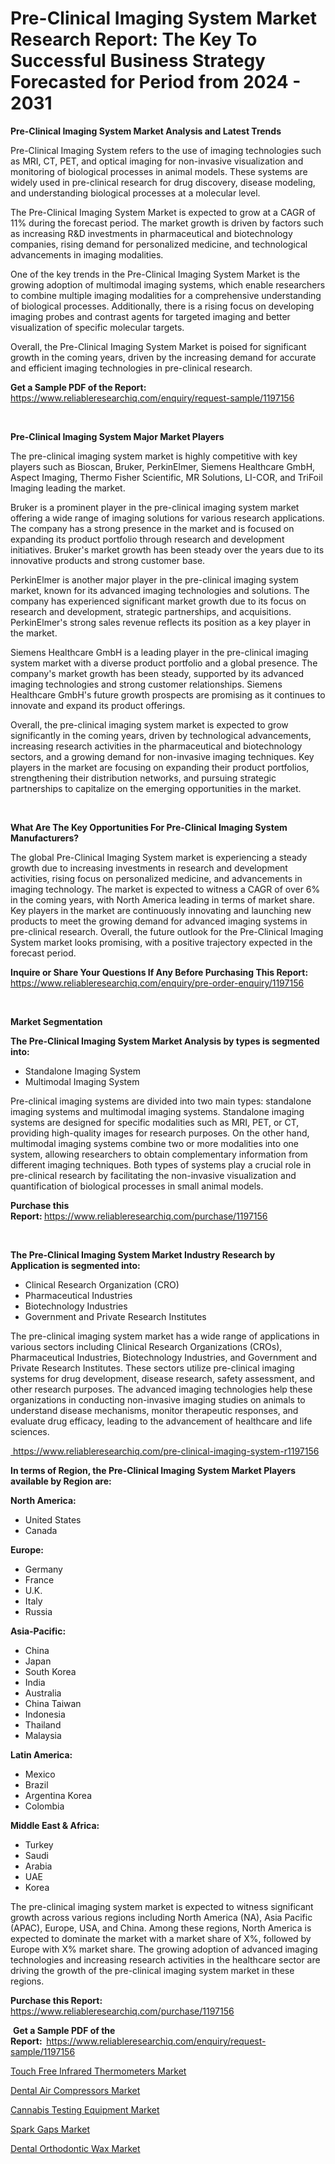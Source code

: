 <p><h1>Pre-Clinical Imaging System Market Research Report: The Key To Successful Business Strategy Forecasted for Period from 2024 - 2031</h1></p><p><strong>Pre-Clinical Imaging System Market Analysis and Latest Trends</strong></p>
<p><p>Pre-Clinical Imaging System refers to the use of imaging technologies such as MRI, CT, PET, and optical imaging for non-invasive visualization and monitoring of biological processes in animal models. These systems are widely used in pre-clinical research for drug discovery, disease modeling, and understanding biological processes at a molecular level.</p><p>The Pre-Clinical Imaging System Market is expected to grow at a CAGR of 11% during the forecast period. The market growth is driven by factors such as increasing R&D investments in pharmaceutical and biotechnology companies, rising demand for personalized medicine, and technological advancements in imaging modalities.</p><p>One of the key trends in the Pre-Clinical Imaging System Market is the growing adoption of multimodal imaging systems, which enable researchers to combine multiple imaging modalities for a comprehensive understanding of biological processes. Additionally, there is a rising focus on developing imaging probes and contrast agents for targeted imaging and better visualization of specific molecular targets.</p><p>Overall, the Pre-Clinical Imaging System Market is poised for significant growth in the coming years, driven by the increasing demand for accurate and efficient imaging technologies in pre-clinical research.</p></p>
<p><strong>Get a Sample PDF of the Report:&nbsp;</strong> <a href="https://www.reliableresearchiq.com/enquiry/request-sample/1197156">https://www.reliableresearchiq.com/enquiry/request-sample/1197156</a></p>
<p>&nbsp;</p>
<p><strong>Pre-Clinical Imaging System Major Market Players</strong></p>
<p><p>The pre-clinical imaging system market is highly competitive with key players such as Bioscan, Bruker, PerkinElmer, Siemens Healthcare GmbH, Aspect Imaging, Thermo Fisher Scientific, MR Solutions, LI-COR, and TriFoil Imaging leading the market.</p><p>Bruker is a prominent player in the pre-clinical imaging system market offering a wide range of imaging solutions for various research applications. The company has a strong presence in the market and is focused on expanding its product portfolio through research and development initiatives. Bruker's market growth has been steady over the years due to its innovative products and strong customer base.</p><p>PerkinElmer is another major player in the pre-clinical imaging system market, known for its advanced imaging technologies and solutions. The company has experienced significant market growth due to its focus on research and development, strategic partnerships, and acquisitions. PerkinElmer's strong sales revenue reflects its position as a key player in the market.</p><p>Siemens Healthcare GmbH is a leading player in the pre-clinical imaging system market with a diverse product portfolio and a global presence. The company's market growth has been steady, supported by its advanced imaging technologies and strong customer relationships. Siemens Healthcare GmbH's future growth prospects are promising as it continues to innovate and expand its product offerings.</p><p>Overall, the pre-clinical imaging system market is expected to grow significantly in the coming years, driven by technological advancements, increasing research activities in the pharmaceutical and biotechnology sectors, and a growing demand for non-invasive imaging techniques. Key players in the market are focusing on expanding their product portfolios, strengthening their distribution networks, and pursuing strategic partnerships to capitalize on the emerging opportunities in the market.</p></p>
<p>&nbsp;</p>
<p><strong>What Are The Key Opportunities For Pre-Clinical Imaging System Manufacturers?</strong></p>
<p><p>The global Pre-Clinical Imaging System market is experiencing a steady growth due to increasing investments in research and development activities, rising focus on personalized medicine, and advancements in imaging technology. The market is expected to witness a CAGR of over 6% in the coming years, with North America leading in terms of market share. Key players in the market are continuously innovating and launching new products to meet the growing demand for advanced imaging systems in pre-clinical research. Overall, the future outlook for the Pre-Clinical Imaging System market looks promising, with a positive trajectory expected in the forecast period.</p></p>
<p><strong>Inquire or Share Your Questions If Any Before Purchasing This Report:</strong> <a href="https://www.reliableresearchiq.com/enquiry/pre-order-enquiry/1197156">https://www.reliableresearchiq.com/enquiry/pre-order-enquiry/1197156</a></p>
<p>&nbsp;</p>
<p><strong>Market Segmentation</strong></p>
<p><strong>The Pre-Clinical Imaging System Market Analysis by types is segmented into:</strong></p>
<p><ul><li>Standalone Imaging System</li><li>Multimodal Imaging System</li></ul></p>
<p><p>Pre-clinical imaging systems are divided into two main types: standalone imaging systems and multimodal imaging systems. Standalone imaging systems are designed for specific modalities such as MRI, PET, or CT, providing high-quality images for research purposes. On the other hand, multimodal imaging systems combine two or more modalities into one system, allowing researchers to obtain complementary information from different imaging techniques. Both types of systems play a crucial role in pre-clinical research by facilitating the non-invasive visualization and quantification of biological processes in small animal models.</p></p>
<p><strong>Purchase this Report:&nbsp;</strong><a href="https://www.reliableresearchiq.com/purchase/1197156">https://www.reliableresearchiq.com/purchase/1197156</a></p>
<p>&nbsp;</p>
<p><strong>The Pre-Clinical Imaging System Market Industry Research by Application is segmented into:</strong></p>
<p><ul><li>Clinical Research Organization (CRO)</li><li>Pharmaceutical Industries</li><li>Biotechnology Industries</li><li>Government and Private Research Institutes</li></ul></p>
<p><p>The pre-clinical imaging system market has a wide range of applications in various sectors including Clinical Research Organizations (CROs), Pharmaceutical Industries, Biotechnology Industries, and Government and Private Research Institutes. These sectors utilize pre-clinical imaging systems for drug development, disease research, safety assessment, and other research purposes. The advanced imaging technologies help these organizations in conducting non-invasive imaging studies on animals to understand disease mechanisms, monitor therapeutic responses, and evaluate drug efficacy, leading to the advancement of healthcare and life sciences.</p></p>
<p><a href="https://www.reliableresearchiq.com/pre-clinical-imaging-system-r1197156">&nbsp;https://www.reliableresearchiq.com/pre-clinical-imaging-system-r1197156</a></p>
<p><strong>In terms of Region, the Pre-Clinical Imaging System Market Players available by Region are:</strong></p>
<p>
    <p> <strong> North America: </strong>
        <ul>
            <li>United States</li>
            <li>Canada</li>
        </ul>
        </p> 
    <p> <strong> Europe: </strong>
        <ul>
            <li>Germany</li>
            <li>France</li>
            <li>U.K.</li>
            <li>Italy</li>
            <li>Russia</li>
        </ul>
        </p> 
    <p> <strong> Asia-Pacific: </strong>
        <ul>
            <li>China</li>
            <li>Japan</li>
            <li>South Korea</li>
            <li>India</li>
            <li>Australia</li>
            <li>China Taiwan</li>
            <li>Indonesia</li>
            <li>Thailand</li>
            <li>Malaysia</li>
        </ul>
        </p> 
    <p> <strong> Latin America: </strong>
        <ul>
            <li>Mexico</li>
            <li>Brazil</li>
            <li>Argentina Korea</li>
            <li>Colombia</li>
        </ul>
        </p> 
    <p> <strong> Middle East & Africa: </strong>
        <ul>
            <li>Turkey</li>
            <li>Saudi</li>
            <li>Arabia</li>
            <li>UAE</li>
            <li>Korea</li>
        </ul>
    </p>
    </p>
<p><p>The pre-clinical imaging system market is expected to witness significant growth across various regions including North America (NA), Asia Pacific (APAC), Europe, USA, and China. Among these regions, North America is expected to dominate the market with a market share of X%, followed by Europe with X% market share. The growing adoption of advanced imaging technologies and increasing research activities in the healthcare sector are driving the growth of the pre-clinical imaging system market in these regions.</p></p>
<p><strong>Purchase this Report: </strong><a href="https://www.reliableresearchiq.com/purchase/1197156">https://www.reliableresearchiq.com/purchase/1197156</a></p>
<p>&nbsp;<strong>Get a Sample PDF of the Report:&nbsp;&nbsp;</strong><a href="https://www.reliableresearchiq.com/enquiry/request-sample/1197156">https://www.reliableresearchiq.com/enquiry/request-sample/1197156</a></p>
<p><strong></strong></p>
<p><p><a href="https://github.com/marthawweekle/Market-Research-Report-List-2/blob/main/touch-free-infrared-thermometers-market.md">Touch Free Infrared Thermometers Market</a></p><p><a href="https://github.com/arionmp/Market-Research-Report-List-4/blob/main/dental-air-compressors-market.md">Dental Air Compressors Market</a></p><p><a href="https://github.com/markusgodoy/Market-Research-Report-List-4/blob/main/cannabis-testing-equipment-market.md">Cannabis Testing Equipment Market</a></p><p><a href="https://medium.com/@dannellbugess3/spark-gaps-market-size-share-trends-analysis-report-by-end-use-ignition-devices-protective-6afab8806bf3">Spark Gaps Market</a></p><p><a href="https://github.com/SheilaBruen2023/Market-Research-Report-List-2/blob/main/dental-orthodontic-wax-market.md">Dental Orthodontic Wax Market</a></p></p>